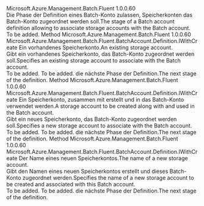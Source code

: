 <Type Name="IWithStorage" FullName="Microsoft.Azure.Management.Batch.Fluent.BatchAccount.Definition.IWithStorage">
  <TypeSignature Language="C#" Value="public interface IWithStorage" />
  <TypeSignature Language="ILAsm" Value=".class public interface auto ansi abstract IWithStorage" />
  <TypeSignature Language="DocId" Value="T:Microsoft.Azure.Management.Batch.Fluent.BatchAccount.Definition.IWithStorage" />
  <TypeSignature Language="VB.NET" Value="Public Interface IWithStorage" />
  <TypeSignature Language="F#" Value="type IWithStorage = interface" />
  <AssemblyInfo>
    <AssemblyName>Microsoft.Azure.Management.Batch.Fluent</AssemblyName>
    <AssemblyVersion>1.0.0.60</AssemblyVersion>
  </AssemblyInfo>
  <Interfaces />
  <Docs>
    <summary>
            <span data-ttu-id="5659d-101">Die Phase der Definition eines Batch-Konto zulassen, Speicherkonten das Batch-Konto zugeordnet werden soll.</span><span class="sxs-lookup"><span data-stu-id="5659d-101">The stage of a Batch account definition allowing to associate storage accounts with the Batch account.</span></span>
            </summary>
    <remarks>To be added.</remarks>
  </Docs>
  <Members>
    <Member MemberName="WithExistingStorageAccount">
      <MemberSignature Language="C#" Value="public Microsoft.Azure.Management.Batch.Fluent.BatchAccount.Definition.IWithCreate WithExistingStorageAccount (Microsoft.Azure.Management.Storage.Fluent.IStorageAccount storageAccount);" />
      <MemberSignature Language="ILAsm" Value=".method public hidebysig newslot virtual instance class Microsoft.Azure.Management.Batch.Fluent.BatchAccount.Definition.IWithCreate WithExistingStorageAccount(class Microsoft.Azure.Management.Storage.Fluent.IStorageAccount storageAccount) cil managed" />
      <MemberSignature Language="DocId" Value="M:Microsoft.Azure.Management.Batch.Fluent.BatchAccount.Definition.IWithStorage.WithExistingStorageAccount(Microsoft.Azure.Management.Storage.Fluent.IStorageAccount)" />
      <MemberSignature Language="VB.NET" Value="Public Function WithExistingStorageAccount (storageAccount As IStorageAccount) As IWithCreate" />
      <MemberSignature Language="F#" Value="abstract member WithExistingStorageAccount : Microsoft.Azure.Management.Storage.Fluent.IStorageAccount -&gt; Microsoft.Azure.Management.Batch.Fluent.BatchAccount.Definition.IWithCreate" Usage="iWithStorage.WithExistingStorageAccount storageAccount" />
      <MemberType>Method</MemberType>
      <AssemblyInfo>
        <AssemblyName>Microsoft.Azure.Management.Batch.Fluent</AssemblyName>
        <AssemblyVersion>1.0.0.60</AssemblyVersion>
      </AssemblyInfo>
      <ReturnValue>
        <ReturnType>Microsoft.Azure.Management.Batch.Fluent.BatchAccount.Definition.IWithCreate</ReturnType>
      </ReturnValue>
      <Parameters>
        <Parameter Name="storageAccount" Type="Microsoft.Azure.Management.Storage.Fluent.IStorageAccount" />
      </Parameters>
      <Docs>
        <param name="storageAccount"><span data-ttu-id="5659d-102">Ein vorhandenes Speicherkonto.</span><span class="sxs-lookup"><span data-stu-id="5659d-102">An existing storage account.</span></span></param>
        <summary>
            <span data-ttu-id="5659d-103">Gibt ein vorhandenes Speicherkonto, das Batch-Konto zugeordnet werden soll.</span><span class="sxs-lookup"><span data-stu-id="5659d-103">Specifies an existing storage account to associate with the Batch account.</span></span>
            </summary>
        <returns>To be added.</returns>
        <remarks>To be added.</remarks>
        <return><span data-ttu-id="5659d-104">die nächste Phase der Definition.</span><span class="sxs-lookup"><span data-stu-id="5659d-104">The next stage of the definition.</span></span></return>
      </Docs>
    </Member>
    <Member MemberName="WithNewStorageAccount">
      <MemberSignature Language="C#" Value="public Microsoft.Azure.Management.Batch.Fluent.BatchAccount.Definition.IWithCreate WithNewStorageAccount (Microsoft.Azure.Management.ResourceManager.Fluent.Core.ResourceActions.ICreatable&lt;Microsoft.Azure.Management.Storage.Fluent.IStorageAccount&gt; storageAccountCreatable);" />
      <MemberSignature Language="ILAsm" Value=".method public hidebysig newslot virtual instance class Microsoft.Azure.Management.Batch.Fluent.BatchAccount.Definition.IWithCreate WithNewStorageAccount(class Microsoft.Azure.Management.ResourceManager.Fluent.Core.ResourceActions.ICreatable`1&lt;class Microsoft.Azure.Management.Storage.Fluent.IStorageAccount&gt; storageAccountCreatable) cil managed" />
      <MemberSignature Language="DocId" Value="M:Microsoft.Azure.Management.Batch.Fluent.BatchAccount.Definition.IWithStorage.WithNewStorageAccount(Microsoft.Azure.Management.ResourceManager.Fluent.Core.ResourceActions.ICreatable{Microsoft.Azure.Management.Storage.Fluent.IStorageAccount})" />
      <MemberSignature Language="VB.NET" Value="Public Function WithNewStorageAccount (storageAccountCreatable As ICreatable(Of IStorageAccount)) As IWithCreate" />
      <MemberSignature Language="F#" Value="abstract member WithNewStorageAccount : Microsoft.Azure.Management.ResourceManager.Fluent.Core.ResourceActions.ICreatable&lt;Microsoft.Azure.Management.Storage.Fluent.IStorageAccount&gt; -&gt; Microsoft.Azure.Management.Batch.Fluent.BatchAccount.Definition.IWithCreate" Usage="iWithStorage.WithNewStorageAccount storageAccountCreatable" />
      <MemberType>Method</MemberType>
      <AssemblyInfo>
        <AssemblyName>Microsoft.Azure.Management.Batch.Fluent</AssemblyName>
        <AssemblyVersion>1.0.0.60</AssemblyVersion>
      </AssemblyInfo>
      <ReturnValue>
        <ReturnType>Microsoft.Azure.Management.Batch.Fluent.BatchAccount.Definition.IWithCreate</ReturnType>
      </ReturnValue>
      <Parameters>
        <Parameter Name="storageAccountCreatable" Type="Microsoft.Azure.Management.ResourceManager.Fluent.Core.ResourceActions.ICreatable&lt;Microsoft.Azure.Management.Storage.Fluent.IStorageAccount&gt;" />
      </Parameters>
      <Docs>
        <param name="storageAccountCreatable"><span data-ttu-id="5659d-105">Ein Speicherkonto, zusammen mit erstellt und in das Batch-Konto verwendet werden.</span><span class="sxs-lookup"><span data-stu-id="5659d-105">A storage account to be created along with and used in the Batch account.</span></span></param>
        <summary>
            <span data-ttu-id="5659d-106">Gibt ein neues Speicherkonto, das Batch-Konto zugeordnet werden soll.</span><span class="sxs-lookup"><span data-stu-id="5659d-106">Specifies a new storage account to associate with the Batch account.</span></span>
            </summary>
        <returns>To be added.</returns>
        <remarks>To be added.</remarks>
        <return><span data-ttu-id="5659d-107">die nächste Phase der Definition.</span><span class="sxs-lookup"><span data-stu-id="5659d-107">The next stage of the definition.</span></span></return>
      </Docs>
    </Member>
    <Member MemberName="WithNewStorageAccount">
      <MemberSignature Language="C#" Value="public Microsoft.Azure.Management.Batch.Fluent.BatchAccount.Definition.IWithCreate WithNewStorageAccount (string storageAccountName);" />
      <MemberSignature Language="ILAsm" Value=".method public hidebysig newslot virtual instance class Microsoft.Azure.Management.Batch.Fluent.BatchAccount.Definition.IWithCreate WithNewStorageAccount(string storageAccountName) cil managed" />
      <MemberSignature Language="DocId" Value="M:Microsoft.Azure.Management.Batch.Fluent.BatchAccount.Definition.IWithStorage.WithNewStorageAccount(System.String)" />
      <MemberSignature Language="VB.NET" Value="Public Function WithNewStorageAccount (storageAccountName As String) As IWithCreate" />
      <MemberSignature Language="F#" Value="abstract member WithNewStorageAccount : string -&gt; Microsoft.Azure.Management.Batch.Fluent.BatchAccount.Definition.IWithCreate" Usage="iWithStorage.WithNewStorageAccount storageAccountName" />
      <MemberType>Method</MemberType>
      <AssemblyInfo>
        <AssemblyName>Microsoft.Azure.Management.Batch.Fluent</AssemblyName>
        <AssemblyVersion>1.0.0.60</AssemblyVersion>
      </AssemblyInfo>
      <ReturnValue>
        <ReturnType>Microsoft.Azure.Management.Batch.Fluent.BatchAccount.Definition.IWithCreate</ReturnType>
      </ReturnValue>
      <Parameters>
        <Parameter Name="storageAccountName" Type="System.String" />
      </Parameters>
      <Docs>
        <param name="storageAccountName"><span data-ttu-id="5659d-108">Der Name eines neuen Speicherkontos.</span><span class="sxs-lookup"><span data-stu-id="5659d-108">The name of a new storage account.</span></span></param>
        <summary>
            <span data-ttu-id="5659d-109">Gibt den Namen eines neuen Speicherkontos erstellt und dieses Batch-Konto zugeordnet werden.</span><span class="sxs-lookup"><span data-stu-id="5659d-109">Specifies the name of a new storage account to be created and associated with this Batch account.</span></span>
            </summary>
        <returns>To be added.</returns>
        <remarks>To be added.</remarks>
        <return><span data-ttu-id="5659d-110">die nächste Phase der Definition.</span><span class="sxs-lookup"><span data-stu-id="5659d-110">The next stage of the definition.</span></span></return>
      </Docs>
    </Member>
  </Members>
</Type>
